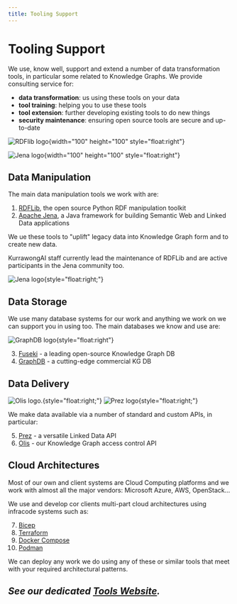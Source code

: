 ```yaml
---
title: Tooling Support
---
```

# Tooling Support

We use, know well, support and extend a number of data transformation tools, in particular some related to Knowledge Graphs. We provide consulting service for:

* **data transformation**: us using these tools on your data
* **tool training**: helping you to use these tools 
* **tool extension**: further developing existing tools to do new things
* **security maintenance**: ensuring open source tools are secure and up-to-date

![RDFlib logo](/img/logo-rdflib.png){width="100" height="100" style="float:right"}

![Jena logo](/img/logo-jena.png){width="100" height="100" style="float:right"}

## Data Manipulation

The main data manipulation tools we work with are:

1. [RDFLib](https://github.com/RDFLib/rdflib), the open source Python RDF manipulation toolkit
2. [Apache Jena](https://jena.apache.org/), a Java framework for building Semantic Web and Linked Data applications

We ue these tools to "uplift" legacy data into Knowledge Graph form and to create new data.

KurrawongAI staff currently lead the maintenance of RDFLib and are active participants in the Jena community too.


![Jena logo](/img/logo-jena-text.png){style="float:right;"}

## Data Storage

We use many database systems for our work and anything we work on we can support you in using too. The main databases we know and use are:

![GraphDB logo](/img/logo-graphdb.png){style="float:right"}

3. [Fuseki](https://jena.apache.org/documentation/fuseki2/) - a leading open-source Knowledge Graph DB
4. [GraphDB](https://graphdb.ontotext.com/) - a cutting-edge commercial KG DB

## Data Delivery

![Olis logo.](/img/logo-olis.png){style="float:right;"}
![Prez logo](/img/logo-prez.png){style="float:right;"}

We make data available via a number of standard and custom APIs, in particular:

5. [Prez](/products/prez) - a versatile Linked Data API
6. [Olis](/products/olis) - our Knowledge Graph access control API

## Cloud Architectures

Most of our own and client systems are Cloud Computing platforms and we work with almost all the major vendors: Microsoft Azure, AWS, OpenStack...

We use and develop cor clients multi-part cloud architectures using infracode systems such as:

7. [Bicep](https://learn.microsoft.com/en-us/azure/azure-resource-manager/bicep/overview?tabs=bicep)
8. [Terraform](https://developer.hashicorp.com/terraform/intro)
9. [Docker Compose](https://docs.docker.com/compose/)
10. [Podman](https://podman.io/)

We can deploy any work we do using any of these or similar tools that meet with your required architectural patterns.

## _See our dedicated [Tools Website](https://tools.dev.kurrawong.ai/)._
